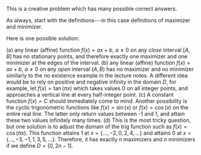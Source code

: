 This is a creative problem which has many possible correct answers.

As always, start with the definitions---in this case definitions of maximizer and minimizer.

Here is one possible solution:

(a) any linear (affine) function $f(x)=ax+b$, $a \ne 0$ on any _close_ interval $[A,B]$ has no stationary points, and therefore exactly one maximizer and one minimizer at the edges of the interval.
(b) any linear (affine) function $f(x)=ax+b$, $a \ne 0$ on any _open_ interval $(A,B)$ has no maximizer and no minimizer similarly to the no existence example in the lecture notes.  A different idea would be to rely on positive and negative infinity in the domain $D$, for example, let $f(x) = \tan(\pi x)$ which takes values $0$ on all integer points, and approaches a vertical line at every half-integer point.
(c) A constant function $f(x) = C$ should immediately come to mind.  Another possibility is the cyclic trigonometric functions like $f(x) = \sin(x)$ or $f(x) = \cos(x)$ on the entire real line.  The latter only return values between -1 and 1, and attain these two values infinitely many times.
(d) This is the most tricky question, but one solution is to adjust the domain of the trig function such as $f(x) = \cos(\pi x)$.  This function attains 1 at $x=\{...,-2,0,2,4,...\}$ and attains 0 at $x=\{...,-3,-1,1,3,5,...\}$. Therefore, it has exactly $n$ maximizers and $n$ minimizers if we define $D = [0,2n-1]$.

